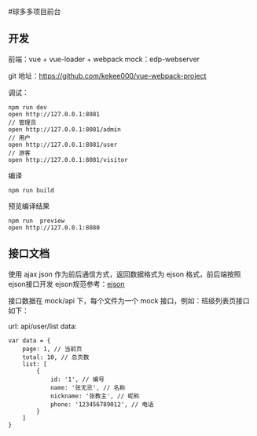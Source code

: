 #球多多项目前台

## 开发

前端：vue + vue-loader + webpack
mock：edp-webserver

git 地址：https://github.com/kekee000/vue-webpack-project

调试：

    npm run dev
    open http://127.0.0.1:8081
    // 管理员
    open http://127.0.0.1:8081/admin
    // 用户
    open http://127.0.0.1:8081/user
    // 游客
    open http://127.0.0.1:8081/visitor

编译

    npm run build

预览编译结果

    npm run  preview
    open http://127.0.0.1:8080

## 接口文档
使用 ajax json 作为前后通信方式，返回数据格式为 ejson 格式，前后端按照ejson接口开发
ejson规范参考：[ejson](https://github.com/ecomfe/spec/blob/master/e-json.md)

接口数据在 mock/api 下，每个文件为一个 mock 接口，例如：班级列表页接口如下：

url: api/user/list
data:

    var data = {
        page: 1, // 当前页
        total: 10, // 总页数
        list: [
            {
                id: '1', // 编号
                name: '张无忌', // 名称
                nickname: '张教主', // 昵称
                phone: '123456789012', // 电话
            }
        ]
    }
